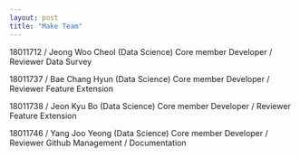 ```yaml
---
layout: post
title: "Make Team"
---
```


18011712 / Jeong Woo Cheol  (Data Science)
Core member
Developer / Reviewer
Data Survey

18011737 / Bae Chang Hyun (Data Science)
Core member
Developer / Reviewer
Feature Extension

18011738 / Jeon Kyu Bo (Data Science)
Core member
Developer / Reviewer
Feature Extension

18011746 / Yang Joo Yeong (Data Science)
Core member
Developer / Reviewer
Github Management / Documentation
